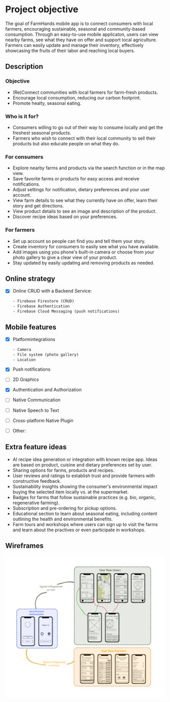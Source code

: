 # Project objective

The goal of FarmHands mobile app is to connect consumers with local farmers, encouraging sustainable, seasonal and community-based consumption.
Through an easy-to-use mobile applicaton, users can view nearby farms, see what they have on offer and support local agriculture.
Farmers can easily update and manage their inventory, effectively showcasing the fruits of their labor and reaching local buyers.

## Description

### Objective

- (Re)Connect communities with local farmers for farm-fresh products.
- Encourage local consumption, reducing our carbon footprint.
- Promote healty, seasonal eating.

### Who is it for?

- Consumers willing to go out of their way to consume locally and get the freshest seasonal products.
- Farmers who wish to connect with their local community to sell their products but also educate people on what they do.

### For consumers

- Explore nearby farms and products via the search function or in the map view.
- Save favorite farms or products for easy access and receive notifications.
- Adjust settings for notification, dietary preferences and your user account.
- View farm details to see what they currently have on offer, learn their story and get directions.
- View product details to see an image and description of the product.
- Discover recipe ideas based on your preferences.

### For farmers

- Set up account so people can find you and tell them your story.
- Create inventory for consumers to easily see what you have available.
- Add images using you phone's built-in camera or choose from your photo gallery to give a clear view of your product.
- Stay updated by easily updating and removing products as needed.

## Online strategy

- [X] Online CRUD with a Backend Service:
      
      - Firebase Firestore (CRUD)
      - Firebase Authentication
      - Firebase Cloud Messaging (push notifications)

## Mobile features

- [X] Platformintegrations

      - Camera
      - File system (photo gallery)
      - Location
      
- [X] Push notifications
- [ ] 2D Graphics
- [X] Authentication and Authorization
- [ ] Native Communication
- [ ] Native Speech to Text
- [ ] Cross-platform Native Plugin
- [ ] Other: 

## Extra feature ideas

- AI recipe idea generation or integration with known recipe app. Ideas are based on product, cuisine and dietary preferences set by user.
- Sharing options for farms, products and recipes.
- User reviews and ratings to establish trust and provide farmers with constructive feedback.
- Sustainability insights showing the consumer's environmental impact buying the selected item locally vs. at the supermarket.
- Badges for farms that follow sustainable practices (e.g. bio, organic, regenerative farming).
- Subscription and pre-ordering for pickup options.
- Educational section to learn about seasonal eating, including content outlining the health and environmental benefits.
- Farm tours and workshops where users can sign up to visit the farms and learn about the practives or even participate in workshops. 

## Wireframes

![FarmHands Wireframes](./wireframes/fh-wireframes.png)


